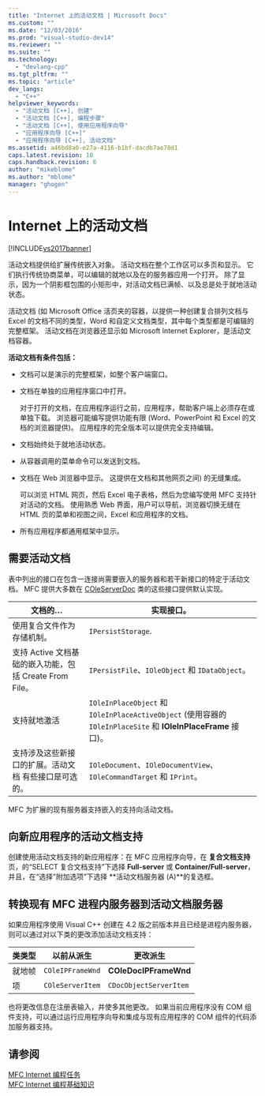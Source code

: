 ```yaml
---
title: "Internet 上的活动文档 | Microsoft Docs"
ms.custom: ""
ms.date: "12/03/2016"
ms.prod: "visual-studio-dev14"
ms.reviewer: ""
ms.suite: ""
ms.technology: 
  - "devlang-cpp"
ms.tgt_pltfrm: ""
ms.topic: "article"
dev_langs: 
  - "C++"
helpviewer_keywords: 
  - "活动文档 [C++], 创建"
  - "活动文档 [C++], 编程步骤"
  - "活动文档 [C++], 使用应用程序向导"
  - "应用程序向导 [C++]"
  - "应用程序向导 [C++], 活动文档"
ms.assetid: a46bd8a0-e27a-4116-b1bf-dacdb7ae78d1
caps.latest.revision: 10
caps.handback.revision: 6
author: "mikeblome"
ms.author: "mblome"
manager: "ghogen"
---
```

# Internet 上的活动文档
[!INCLUDE[vs2017banner](../assembler/inline/includes/vs2017banner.md)]

活动文档提供给扩展传统嵌入对象。  活动文档在整个工作区可以多页和显示。  它们执行传统协商菜单，可以编辑的就地以及在的服务器应用一个打开。  除了显示，因为一个阴影框包围的小矩形中，对活动文档已满帧、以及总是处于就地活动状态。  
  
 活动文档 \(如 Microsoft Office 活页夹的容器，以提供一种创建复合排列文档与 Excel 的文档不同的类型，Word 和自定义文档类型，其中每个类型都是可编辑的完整框架。  活动文档在浏览器还显示如 Microsoft Internet Explorer，是活动文档容器。  
  
 **活动文档有条件包括：**  
  
-   文档可以是演示的完整框架，如整个客户端窗口。  
  
-   文档在单独的应用程序窗口中打开。  
  
     对于打开的文档，在应用程序运行之前，应用程序，帮助客户端上必须存在或单独下载。  浏览器可能编写提供功能有限 \(Word、PowerPoint 和 Excel 的文档的浏览器提供\)。  应用程序的完全版本可以提供完全支持编辑。  
  
-   文档始终处于就地活动状态。  
  
-   从容器调用的菜单命令可以发送到文档。  
  
-   文档在 Web 浏览器中显示。  这提供在文档和其他网页之间\) 的无缝集成。  
  
     可以浏览 HTML 网页，然后 Excel 电子表格，然后为您编写使用 MFC 支持针对活动的文档。  使用熟悉 Web 界面，用户可以导航，浏览器切换无缝在 HTML 页的菜单和视图之间，Excel 和应用程序的文档。  
  
-   所有应用程序都通用框架中显示。  
  
## 需要活动文档  
 表中列出的接口在包含一连接尚需要嵌入的服务器和若干新接口的特定于活动文档。  MFC 提供大多数在 [COleServerDoc](../mfc/reference/coleserverdoc-class.md) 类的这些接口提供默认实现。  
  
|文档的…|实现接口。|  
|----------|-----------|  
|使用复合文件作为存储机制。|`IPersistStorage`.|  
|支持 Active 文档基础的嵌入功能，包括 Create From File。|`IPersistFile`、`IOleObject` 和 `IDataObject`。|  
|支持就地激活|`IOleInPlaceObject` 和 `IOleInPlaceActiveObject` \(使用容器的 `IOleInPlaceSite` 和 **IOleInPlaceFrame** 接口\)。|  
|支持涉及这些新接口的扩展。活动文档  有些接口是可选的。|`IOleDocument`、`IOleDocumentView`、`IOleCommandTarget` 和 `IPrint`。|  
  
 MFC 为扩展的现有服务器支持嵌入的支持向活动文档。  
  
## 向新应用程序的活动文档支持  
 创建使用活动文档支持的新应用程序：在 MFC 应用程序向导，在 **复合文档支持** 页，的“SELECT 复合文档支持”下选择 **Full\-server** 或 **Container\/Full\-server**，并且，在“选择"附加选项”下选择 **活动文档服务器 \(A\)**的复选框。  
  
##  <a name="_core_convert_an_existing_mfc_in.2d.process_server_to_an_activex_document_server"></a> 转换现有 MFC 进程内服务器到活动文档服务器  
 如果应用程序使用 Visual C\+\+ 创建在 4.2 版之前版本并且已经是进程内服务器，则可以通过对以下类的更改添加活动文档支持：  
  
|类类型|以前从派生|更改派生|  
|---------|-----------|----------|  
|就地帧|`COleIPFrameWnd`|**COleDocIPFrameWnd**|  
|项|`COleServerItem`|`CDocObjectServerItem`|  
  
 也将更改信息在注册表输入，并使多其他更改。  如果当前应用程序没有 COM 组件支持，可以通过运行应用程序向导和集成与现有应用程序的 COM 组件的代码添加服务器支持。  
  
## 请参阅  
 [MFC Internet 编程任务](../mfc/mfc-internet-programming-tasks.md)   
 [MFC Internet 编程基础知识](../mfc/mfc-internet-programming-basics.md)
